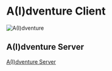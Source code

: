 # A(I)dventure Client

![A(I)dventure](https://dalle-image-storage.s3.amazonaws.com/1713398870151.jpeg)

## A(I)dventure Server

[A(I)dventure Server](https://github.com/JordanYamada/A-I-dventure-Server)
